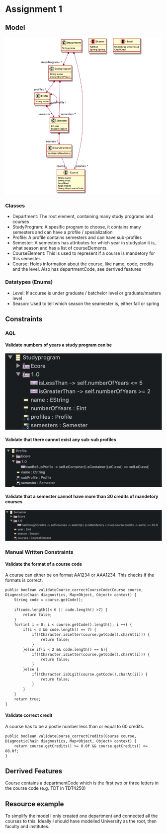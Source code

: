# Assignment 1 
## Model
![Model](./img/model.png)

### Classes
* Department: The root element, containing many study programs and courses
* StudyProgram: A spesific program to choose, it contains many semesters and can have a profile / spesialization
* Profile: A profile contains semesters and can have sub-profiles
* Semester: A semesters has attributes for which year in studyplan it is, what season and has a list of courseElements. 
* CourseElement: This is used to represent if a course is mandetory for this semester.
* Course: Holds information about the course, like name, code, credits and the level. Also has departmentCode, see derrived features

### Datatypes (Enums) 
* Level: If acourse is under graduate / batchelor level or graduate/masters level
* Season: Used to tell which season the seamester is, either fall or spring


## Constraints

### AQL 
#### Validate numbers of years a study program can be
![Model](./img/studyprogramConstraint.png)

#### Validate that there cannot exist any sub-sub profiles
![Model](./img/profileConstraint.png)

#### Validate that a semester cannot have more than 30 credits of mandetory courses
![Model](./img/semesterConstraint.png)



### Manual Written Constraints 

#### Validate the format of a course code
A course can either be on format AA1234 or AAA1234. This checks if the formats is correct.
```
public boolean validateCourse_correctCourseCode(Course course, DiagnosticChain diagnostics, Map<Object, Object> context) {
	String code = course.getCode();
	
	if(code.length()< 6 || code.length() >7) {
		return false;
	}
	for(int i = 0; i < course.getCode().length(); i ++) {
		if(i < 3 && code.length() == 7) {
			if(!Character.isLetter(course.getCode().charAt(i))) {
				return false;
			}
		}else if(i < 2 && code.length() == 6){
			if(!Character.isLetter(course.getCode().charAt(i))) {
				return false;
			}
		}else {
			if(!Character.isDigit(course.getCode().charAt(i))) {
				return false;
			}		
		}
	}
	return true;
}
```

#### Validate correct credit
A course has to be a postiv number less than or equal to 60 credits. 
```
public boolean validateCourse_correctCredits(Course course, DiagnosticChain diagnostics, Map<Object, Object> context) {
	return course.getCredits() >= 0.0f && course.getCredits() <= 60.0f;
}
```

## Derrived Features
Course contains a departmentCode which is the first two or three letters in the course code (e.g. TDT in TDT4250) 


## Resource example
To simplify the model i only created one department and connected all the courses to this. Ideally I should have modelled University as the root, then faculty and institutes. 

